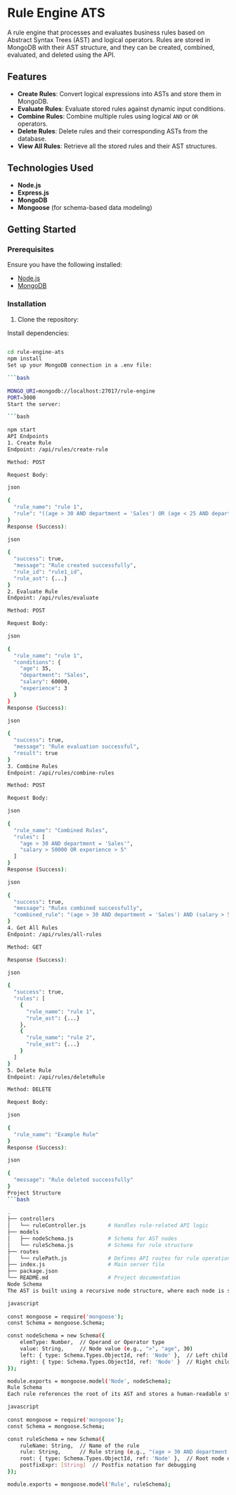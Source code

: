 # Rule Engine ATS

A rule engine that processes and evaluates business rules based on Abstract Syntax Trees (AST) and logical operators. Rules are stored in MongoDB with their AST structure, and they can be created, combined, evaluated, and deleted using the API.

## Features

- **Create Rules**: Convert logical expressions into ASTs and store them in MongoDB.
- **Evaluate Rules**: Evaluate stored rules against dynamic input conditions.
- **Combine Rules**: Combine multiple rules using logical `AND` or `OR` operators.
- **Delete Rules**: Delete rules and their corresponding ASTs from the database.
- **View All Rules**: Retrieve all the stored rules and their AST structures.

## Technologies Used

- **Node.js**
- **Express.js**
- **MongoDB**
- **Mongoose** (for schema-based data modeling)

## Getting Started

### Prerequisites

Ensure you have the following installed:

- [Node.js](https://nodejs.org/)
- [MongoDB](https://www.mongodb.com/)

### Installation

1. Clone the repository:

Install dependencies:

```bash
 
cd rule-engine-ats
npm install
Set up your MongoDB connection in a .env file:

```bash
 
MONGO_URI=mongodb://localhost:27017/rule-engine
PORT=3000
Start the server:

```bash
 
npm start
API Endpoints
1. Create Rule
Endpoint: /api/rules/create-rule

Method: POST

Request Body:

json
 
{
  "rule_name": "rule 1",
  "rule": "((age > 30 AND department = 'Sales') OR (age < 25 AND department = 'Marketing')) AND (salary > 50000 OR experience > 5)"
}
Response (Success):

json
 
{
  "success": true,
  "message": "Rule created successfully",
  "rule_id": "rule1_id",
  "rule_ast": {...}
}
2. Evaluate Rule
Endpoint: /api/rules/evaluate

Method: POST

Request Body:

json
 
{
  "rule_name": "rule 1",
  "conditions": {
    "age": 35,
    "department": "Sales",
    "salary": 60000,
    "experience": 3
  }
}
Response (Success):

json
 
{
  "success": true,
  "message": "Rule evaluation successful",
  "result": true
}
3. Combine Rules
Endpoint: /api/rules/combine-rules

Method: POST

Request Body:

json
 
{
  "rule_name": "Combined Rules",
  "rules": [
    "age > 30 AND department = 'Sales'",
    "salary > 50000 OR experience > 5"
  ]
}
Response (Success):

json
 
{
  "success": true,
  "message": "Rules combined successfully",
  "combined_rule": "(age > 30 AND department = 'Sales') AND (salary > 50000 OR experience > 5)"
}
4. Get All Rules
Endpoint: /api/rules/all-rules

Method: GET

Response (Success):

json
 
{
  "success": true,
  "rules": [
    {
      "rule_name": "rule 1",
      "rule_ast": {...}
    },
    {
      "rule_name": "rule 2",
      "rule_ast": {...}
    }
  ]
}
5. Delete Rule
Endpoint: /api/rules/deleteRule

Method: DELETE

Request Body:

json
 
{
  "rule_name": "Example Rule"
}
Response (Success):

json
 
{
  "message": "Rule deleted successfully"
}
Project Structure
```bash
 
.
├── controllers
│   └── ruleController.js       # Handles rule-related API logic
├── models
│   ├── nodeSchema.js           # Schema for AST nodes
│   └── ruleSchema.js           # Schema for rule structure
├── routes
│   └── rulePath.js             # Defines API routes for rule operations
├── index.js                    # Main server file
├── package.json
└── README.md                   # Project documentation
Node Schema
The AST is built using a recursive node structure, where each node is stored as a document in MongoDB.

javascript
 
const mongoose = require('mongoose');
const Schema = mongoose.Schema;

const nodeSchema = new Schema({
    elemType: Number,  // Operand or Operator type
    value: String,     // Node value (e.g., ">", "age", 30)
    left: { type: Schema.Types.ObjectId, ref: 'Node' },  // Left child node
    right: { type: Schema.Types.ObjectId, ref: 'Node' }  // Right child node
});

module.exports = mongoose.model('Node', nodeSchema);
Rule Schema
Each rule references the root of its AST and stores a human-readable string and a postfix expression.

javascript
 
const mongoose = require('mongoose');
const Schema = mongoose.Schema;

const ruleSchema = new Schema({
    ruleName: String,  // Name of the rule
    rule: String,      // Rule string (e.g., "(age > 30 AND department = 'Sales')")
    root: { type: Schema.Types.ObjectId, ref: 'Node' },  // Root node of the AST
    postfixExpr: [String]  // Postfix notation for debugging
});

module.exports = mongoose.model('Rule', ruleSchema);
